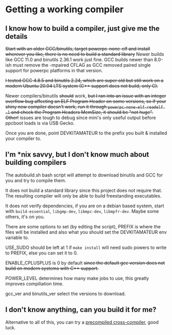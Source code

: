 # Getting a working compiler

## I know how to build a compiler, just give me the details

~~Start with an older GCC/binutils, target powerpc-none-elf and install wherever you like, there is no need to build a standard library~~
Newer builds like GCC 11.0 and binutils 2.36.1 work just fine. GCC builds newer than 8.0-ish must remove the -mpaired CFLAG as GCC removed paired single support for powerpc platforms in that version.

~~I tested GCC 4.8.5 and binutils 2.24, which are super old but still work on a modern Ubuntu 20.04 LTS system (C++ support does not build, only C).~~

Newer compilers/binutils ~~should~~ work, ~~but I ran into an issue with an integer overflow bug affecting an ELF Program Header on some versions, so if your shiny new compiler doesn't work, run it through `powerpc-none-elf-readelf -l` and check the Program Headers MemSize, it should be "not huge". Other!~~ issues are tough to debug since mini's only useful output before ppcboot loads is via USB Gecko.

Once you are done, point DEVKITAMATEUR to the prefix you built & installed your compiler to.

## I'm \*nix savvy, but I don't know much about building compilers

The autobuild.sh bash script will attempt to download binutils and GCC for you and try to compile them.

It does not build a standard library since this project does not require that. The resulting compiler will only be able to build freestanding executables.

It does not verify dependencies, if you are on a debian based system, start with `build-essential`, `libgmp-dev`, `libmpc-dev`, `libmpfr-dev`. Maybe some others, it's on you.

There are some options to set (by editing the script), PREFIX is where the files will be installed and also what you should set the DEVKITAMATEUR env variable to.

USE\_SUDO should be left at 1 if `make install` will need sudo powers to write to PREFIX, else you can set it to 0.

ENABLE\_CPLUSPLUS is 0 by default ~~since the default gcc version does not build on modern systems with C++ support.~~

POWER\_LEVEL determines how many make jobs to use, this greatly improves compiliation time.

gcc\_ver and binutils\_ver select the versions to download.

## I don't know anything, can you build it for me?

Alternative to all of this, you can try a [precompiled cross-compiler](http://gh.andrewtech.net/assets/static/ppc-cross.tar.7z), good luck.
